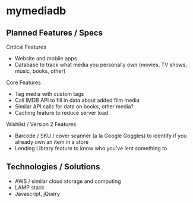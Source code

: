 # mymediadb

Planned Features / Specs
------------------------

Critical Features
- Website and mobile apps
- Database to track what media you personally own (movies, TV shows, music, books, other)

Core Features
- Tag media with custom tags
- Call IMDB API to fill in data about added film media
- Similar API calls for data on books, other media?
- Caching feature to reduce server load

Wishlist / Version 2 Features
- Barcode / SKU / cover scanner (a la Google Goggles) to identify if you already own an item in a store
- Lending Library feature to know who you've lent something to

Technologies / Solutions
------------------------
- AWS / similar cloud storage and computing
- LAMP stack
- Javascript, jQuery
